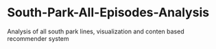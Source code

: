 # South-Park-All-Episodes-Analysis
Analysis of all south park lines, visualization and conten based recommender system
